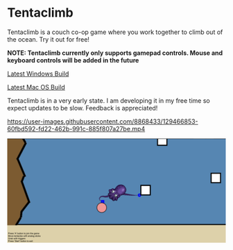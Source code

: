 
# Tentaclimb
Tentaclimb is a couch co-op game where you work together to climb out of the ocean. Try it out for free!

**NOTE: Tentaclimb currently only supports gamepad controls. Mouse and keyboard controls will be added in the future**

[Latest Windows Build](https://github.com/gcmvy3/Tentaclimb-builds/raw/main/Builds/Tentaclimb%20Pre-alpha%20(Windows).zip)

[Latest Mac OS Build](https://github.com/gcmvy3/Tentaclimb-builds/raw/main/Builds/Tentaclimb%20Pre-alpha%20(Mac%20OS).app.zip)

Tentaclimb is in a very early state. I am developing it in my free time so expect updates to be slow. Feedback is appreciated!

https://user-images.githubusercontent.com/8868433/129466853-60fbd592-fd22-462b-991c-885f807a27be.mp4

![Screenshot](/Screenshots/screenshot1.png)
